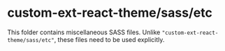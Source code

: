 # custom-ext-react-theme/sass/etc

This folder contains miscellaneous SASS files. Unlike `"custom-ext-react-theme/sass/etc"`, these files
need to be used explicitly.
